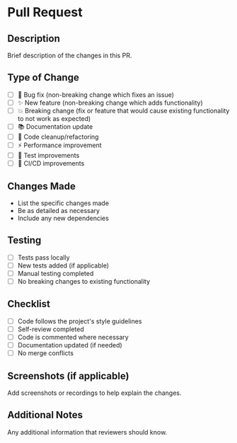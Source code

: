 # Pull Request

## Description
Brief description of the changes in this PR.

## Type of Change
- [ ] 🐛 Bug fix (non-breaking change which fixes an issue)
- [ ] ✨ New feature (non-breaking change which adds functionality)  
- [ ] 💥 Breaking change (fix or feature that would cause existing functionality to not work as expected)
- [ ] 📚 Documentation update
- [ ] 🧹 Code cleanup/refactoring
- [ ] ⚡ Performance improvement
- [ ] 🧪 Test improvements
- [ ] 🔧 CI/CD improvements

## Changes Made
- List the specific changes made
- Be as detailed as necessary
- Include any new dependencies

## Testing
- [ ] Tests pass locally
- [ ] New tests added (if applicable)
- [ ] Manual testing completed
- [ ] No breaking changes to existing functionality

## Checklist
- [ ] Code follows the project's style guidelines
- [ ] Self-review completed
- [ ] Code is commented where necessary
- [ ] Documentation updated (if needed)
- [ ] No merge conflicts

## Screenshots (if applicable)
Add screenshots or recordings to help explain the changes.

## Additional Notes
Any additional information that reviewers should know.
